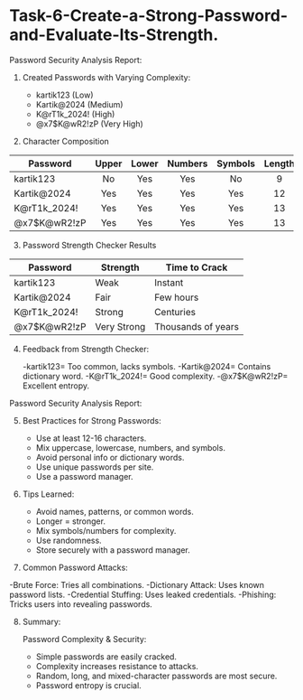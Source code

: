 # Task-6-Create-a-Strong-Password-and-Evaluate-Its-Strength.


Password Security Analysis Report:

 1. Created Passwords with Varying Complexity:
    - kartik123 (Low)
    - Kartik@2024 (Medium)
    - K@rT1k_2024! (High)
    - @x7$K@wR2!zP (Very High)
      
 2. Character Composition

 | Password         | Upper | Lower | Numbers | Symbols | Length |
 |------------------|:-----:|:-----:|:-------:|:-------:|:------:|
 | kartik123        | No    | Yes   | Yes     | No      | 9      |
 | Kartik@2024      | Yes   | Yes   | Yes     | Yes     | 12     |
 | K@rT1k_2024!     | Yes   | Yes   | Yes     | Yes     | 13     |
 | @x7$K@wR2!zP     | Yes   | Yes   | Yes     | Yes     | 13     |

 3. Password Strength Checker Results

 | Password         | Strength     | Time to Crack       |
 |------------------|--------------|----------------------|
 | kartik123        | Weak         | Instant              |
 | Kartik@2024      | Fair         | Few hours            |
 | K@rT1k_2024!     | Strong       | Centuries            |
 | @x7$K@wR2!zP     | Very Strong  | Thousands of years   |


 4. Feedback from Strength Checker:
    
    -kartik123= Too common, lacks symbols.
    -Kartik@2024=  Contains dictionary word.
    -K@rT1k_2024!= Good complexity.
    -@x7$K@wR2!zP= Excellent entropy.


Password Security Analysis Report:


 5. Best Practices for Strong Passwords:
 
      - Use at least 12-16 characters.
      - Mix uppercase, lowercase, numbers, and symbols.
      - Avoid personal info or dictionary words.
      - Use unique passwords per site.
      - Use a password manager.
 

 6. Tips Learned:

      - Avoid names, patterns, or common words.
      - Longer = stronger.
      - Mix symbols/numbers for complexity.
      - Use randomness.
      - Store securely with a password manager.
 
 
 7. Common Password Attacks:
    
   -Brute Force: Tries all combinations.
   -Dictionary Attack: Uses known password lists.
   -Credential Stuffing: Uses leaked credentials.
   -Phishing: Tricks users into revealing passwords.
 
 
 8. Summary:
     
    Password Complexity & Security:
    
      - Simple passwords are easily cracked.
      - Complexity increases resistance to attacks.
      - Random, long, and mixed-character passwords are most secure.
      - Password entropy is crucial.
